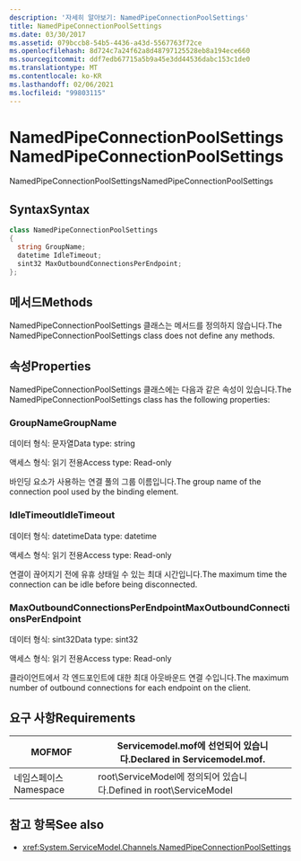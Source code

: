 ```yaml
---
description: '자세히 알아보기: NamedPipeConnectionPoolSettings'
title: NamedPipeConnectionPoolSettings
ms.date: 03/30/2017
ms.assetid: 079bccb8-54b5-4436-a43d-5567763f72ce
ms.openlocfilehash: 8d724c7a24f62a8d48797125528eb8a194ece660
ms.sourcegitcommit: ddf7edb67715a5b9a45e3dd44536dabc153c1de0
ms.translationtype: MT
ms.contentlocale: ko-KR
ms.lasthandoff: 02/06/2021
ms.locfileid: "99803115"
---
```

# <a name="namedpipeconnectionpoolsettings"></a><span data-ttu-id="96c34-103">NamedPipeConnectionPoolSettings</span><span class="sxs-lookup"><span data-stu-id="96c34-103">NamedPipeConnectionPoolSettings</span></span>

<span data-ttu-id="96c34-104">NamedPipeConnectionPoolSettings</span><span class="sxs-lookup"><span data-stu-id="96c34-104">NamedPipeConnectionPoolSettings</span></span>  
  
## <a name="syntax"></a><span data-ttu-id="96c34-105">Syntax</span><span class="sxs-lookup"><span data-stu-id="96c34-105">Syntax</span></span>  
  
```csharp
class NamedPipeConnectionPoolSettings  
{  
  string GroupName;  
  datetime IdleTimeout;  
  sint32 MaxOutboundConnectionsPerEndpoint;  
};  
```  
  
## <a name="methods"></a><span data-ttu-id="96c34-106">메서드</span><span class="sxs-lookup"><span data-stu-id="96c34-106">Methods</span></span>  

 <span data-ttu-id="96c34-107">NamedPipeConnectionPoolSettings 클래스는 메서드를 정의하지 않습니다.</span><span class="sxs-lookup"><span data-stu-id="96c34-107">The NamedPipeConnectionPoolSettings class does not define any methods.</span></span>  
  
## <a name="properties"></a><span data-ttu-id="96c34-108">속성</span><span class="sxs-lookup"><span data-stu-id="96c34-108">Properties</span></span>  

 <span data-ttu-id="96c34-109">NamedPipeConnectionPoolSettings 클래스에는 다음과 같은 속성이 있습니다.</span><span class="sxs-lookup"><span data-stu-id="96c34-109">The NamedPipeConnectionPoolSettings class has the following properties:</span></span>  
  
### <a name="groupname"></a><span data-ttu-id="96c34-110">GroupName</span><span class="sxs-lookup"><span data-stu-id="96c34-110">GroupName</span></span>  

 <span data-ttu-id="96c34-111">데이터 형식: 문자열</span><span class="sxs-lookup"><span data-stu-id="96c34-111">Data type: string</span></span>  
  
 <span data-ttu-id="96c34-112">액세스 형식: 읽기 전용</span><span class="sxs-lookup"><span data-stu-id="96c34-112">Access type: Read-only</span></span>  
  
 <span data-ttu-id="96c34-113">바인딩 요소가 사용하는 연결 풀의 그룹 이름입니다.</span><span class="sxs-lookup"><span data-stu-id="96c34-113">The group name of the connection pool used by the binding element.</span></span>  
  
### <a name="idletimeout"></a><span data-ttu-id="96c34-114">IdleTimeout</span><span class="sxs-lookup"><span data-stu-id="96c34-114">IdleTimeout</span></span>  

 <span data-ttu-id="96c34-115">데이터 형식: datetime</span><span class="sxs-lookup"><span data-stu-id="96c34-115">Data type: datetime</span></span>  
  
 <span data-ttu-id="96c34-116">액세스 형식: 읽기 전용</span><span class="sxs-lookup"><span data-stu-id="96c34-116">Access type: Read-only</span></span>  
  
 <span data-ttu-id="96c34-117">연결이 끊어지기 전에 유휴 상태일 수 있는 최대 시간입니다.</span><span class="sxs-lookup"><span data-stu-id="96c34-117">The maximum time the connection can be idle before being disconnected.</span></span>  
  
### <a name="maxoutboundconnectionsperendpoint"></a><span data-ttu-id="96c34-118">MaxOutboundConnectionsPerEndpoint</span><span class="sxs-lookup"><span data-stu-id="96c34-118">MaxOutboundConnectionsPerEndpoint</span></span>  

 <span data-ttu-id="96c34-119">데이터 형식: sint32</span><span class="sxs-lookup"><span data-stu-id="96c34-119">Data type: sint32</span></span>  
  
 <span data-ttu-id="96c34-120">액세스 형식: 읽기 전용</span><span class="sxs-lookup"><span data-stu-id="96c34-120">Access type: Read-only</span></span>  
  
 <span data-ttu-id="96c34-121">클라이언트에서 각 엔드포인트에 대한 최대 아웃바운드 연결 수입니다.</span><span class="sxs-lookup"><span data-stu-id="96c34-121">The maximum number of outbound connections for each endpoint on the client.</span></span>  
  
## <a name="requirements"></a><span data-ttu-id="96c34-122">요구 사항</span><span class="sxs-lookup"><span data-stu-id="96c34-122">Requirements</span></span>  
  
|<span data-ttu-id="96c34-123">MOF</span><span class="sxs-lookup"><span data-stu-id="96c34-123">MOF</span></span>|<span data-ttu-id="96c34-124">Servicemodel.mof에 선언되어 있습니다.</span><span class="sxs-lookup"><span data-stu-id="96c34-124">Declared in Servicemodel.mof.</span></span>|  
|---------|-----------------------------------|  
|<span data-ttu-id="96c34-125">네임스페이스</span><span class="sxs-lookup"><span data-stu-id="96c34-125">Namespace</span></span>|<span data-ttu-id="96c34-126">root\ServiceModel에 정의되어 있습니다.</span><span class="sxs-lookup"><span data-stu-id="96c34-126">Defined in root\ServiceModel</span></span>|  
  
## <a name="see-also"></a><span data-ttu-id="96c34-127">참고 항목</span><span class="sxs-lookup"><span data-stu-id="96c34-127">See also</span></span>

- <xref:System.ServiceModel.Channels.NamedPipeConnectionPoolSettings>
